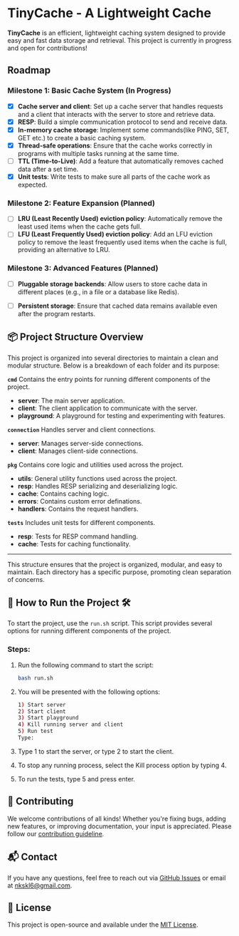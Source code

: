 # TinyCache - A Lightweight Cache

**TinyCache** is an efficient, lightweight caching system designed to provide easy and fast data storage and retrieval. This project is currently in progress and open for contributions!

## Roadmap

### Milestone 1: Basic Cache System (In Progress)
- [x] **Cache server and client**: Set up a cache server that handles requests and a client that interacts with the server to store and retrieve data.
- [x] **RESP**: Build a simple communication protocol to send and receive data.
- [x] **In-memory cache storage**: Implement some commands(like PING, SET, GET etc.) to create a basic caching system.
- [x] **Thread-safe operations**: Ensure that the cache works correctly in programs with multiple tasks running at the same time.
- [ ] **TTL (Time-to-Live)**: Add a feature that automatically removes cached data after a set time.
- [x] **Unit tests**: Write tests to make sure all parts of the cache work as expected.

### Milestone 2: Feature Expansion (Planned)
- [ ] **LRU (Least Recently Used) eviction policy**: Automatically remove the least used items when the cache gets full.
- [ ] **LFU (Least Frequently Used) eviction policy**: Add an LFU eviction policy to remove the least frequently used items when the cache is full, providing an alternative to LRU.

### Milestone 3: Advanced Features (Planned)
- [ ] **Pluggable storage backends**: Allow users to store cache data in different places (e.g., in a file or a database like Redis).
- [ ] **Persistent storage**: Ensure that cached data remains available even after the program restarts.


##  📦 Project Structure Overview

This project is organized into several directories to maintain a clean and modular structure. Below is a breakdown of each folder and its purpose:

**`cmd`** Contains the entry points for running different components of the project.

- **server**: The main server application.
- **client**: The client application to communicate with the server.
- **playground**: A playground for testing and experimenting with features.

**`connection`** Handles server and client connections.

- **server**: Manages server-side connections.
- **client**: Manages client-side connections.

**`pkg`** Contains core logic and utilities used across the project.

- **utils**: General utility functions used across the project.
- **resp**: Handles RESP serializing and deserializing logic.
- **cache**: Contains caching logic.
- **errors**: Contains custom error definations.
- **handlers**: Contains the request handlers.

**`tests`** Includes unit tests for different components.

- **resp**: Tests for RESP command handling.
- **cache**: Tests for caching functionality.

---

This structure ensures that the project is organized, modular, and easy to maintain. Each directory has a specific purpose, promoting clean separation of concerns.


## 🚀 How to Run the Project 🛠️

To start the project, use the `run.sh` script. This script provides several options for running different components of the project. 

### Steps:

1. Run the following command to start the script:
    ```bash
    bash run.sh
    ```
2. You will be presented with the following options:
   ```bash
   1) Start server
   2) Start client
   3) Start playground
   4) Kill running server and client
   5) Run test
   Type: 
    ```
3. Type 1 to start the server, or type 2 to start the client.

4. To stop any running process, select the Kill process option by typing 4.

5. To run the tests, type 5 and press enter.


## 🤝 Contributing

We welcome contributions of all kinds! Whether you're fixing bugs, adding new features, or improving documentation, your input is appreciated. Please follow our [contribution guideline](./CONTRIBUTING.md).

## 📬 Contact

If you have any questions, feel free to reach out via [GitHub Issues](https://github.com/nahK994/TinyCache/issues) or email at nkskl6@gmail.com.



## 📝 License

This project is open-source and available under the [MIT License](./LICENSE).

